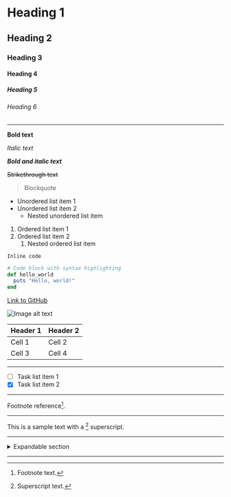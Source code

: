 # Heading 1

## Heading 2

### Heading 3

#### Heading 4

##### Heading 5

###### Heading 6

---

**Bold text**

*Italic text*

***Bold and italic text***

~~Strikethrough text~~

> Blockquote

- Unordered list item 1
- Unordered list item 2
  - Nested unordered list item

1. Ordered list item 1
2. Ordered list item 2
   1. Nested ordered list item

`Inline code`

```ruby
# Code block with syntax highlighting
def hello_world
  puts "Hello, world!"
end
```

[Link to GitHub](https://github.com)

![Image alt text](https://via.placeholder.com/150)

| Header 1 | Header 2 |
| -------- | -------- |
| Cell 1   | Cell 2   |
| Cell 3   | Cell 4   |

---

- [ ] Task list item 1
- [x] Task list item 2

---

Footnote reference[^1].

[^1]: Footnote text.

---

This is a sample text with a [^2] superscript.

[^2]: Superscript text.

---

<details>
  <summary>Expandable section</summary>
  This is the content of the expandable section.
</details>

---